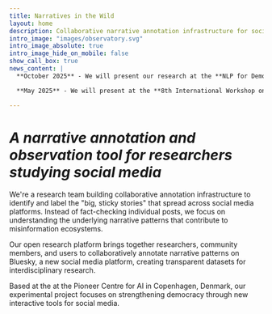 ```yaml
---
title: Narratives in the Wild
layout: home
description: Collaborative narrative annotation infrastructure for social media platforms, addressing misinformation through community-driven research on Bluesky.
intro_image: "images/observatory.svg"
intro_image_absolute: true
intro_image_hide_on_mobile: false
show_call_box: true
news_content: |
  **October 2025** - We will present our research at the **NLP for Democracy workshop** at COLM 2025 in Montreal, Canada.

  **May 2025** - We will present at the **8th International Workshop on Computational Models of Narrative** at the University of Geneva, Switzerland. 

---
```


<!-- # Narratives in the Wild -->

# *A narrative annotation and observation tool for researchers studying social media*

We're a research team building collaborative annotation infrastructure to identify and label the "big, sticky stories" that spread across social media platforms. Instead of fact-checking individual posts, we focus on understanding the underlying narrative patterns that contribute to misinformation ecosystems.

Our open research platform brings together researchers, community members, and users to collaboratively annotate narrative patterns on Bluesky, a new social media platform, creating transparent datasets for interdisciplinary research. 

Based at the at the Pioneer Centre for AI in Copenhagen, Denmark, our experimental project focuses on strengthening democracy through new interactive tools for social media.

